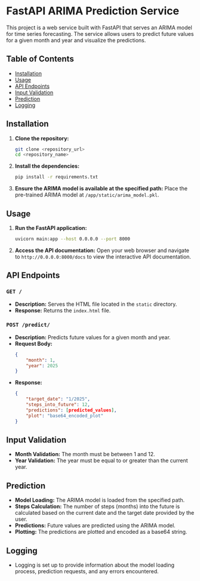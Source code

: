 # FastAPI ARIMA Prediction Service

This project is a web service built with FastAPI that serves an ARIMA model for time series forecasting. The service allows users to predict future values for a given month and year and visualize the predictions.

## Table of Contents
- [Installation](#installation)
- [Usage](#usage)
- [API Endpoints](#api-endpoints)
- [Input Validation](#input-validation)
- [Prediction](#prediction)
- [Logging](#logging)

## Installation

1. **Clone the repository:**
    ```bash
    git clone <repository_url>
    cd <repository_name>
    ```

2. **Install the dependencies:**
    ```bash
    pip install -r requirements.txt
    ```

3. **Ensure the ARIMA model is available at the specified path:**
    Place the pre-trained ARIMA model at `/app/static/arima_model.pkl`.

## Usage

1. **Run the FastAPI application:**
    ```bash
    uvicorn main:app --host 0.0.0.0 --port 8000
    ```

2. **Access the API documentation:**
    Open your web browser and navigate to `http://0.0.0.0:8000/docs` to view the interactive API documentation.

## API Endpoints

### `GET /`
- **Description:** Serves the HTML file located in the `static` directory.
- **Response:** Returns the `index.html` file.

### `POST /predict/`
- **Description:** Predicts future values for a given month and year.
- **Request Body:**
    ```json
    {
        "month": 1,
        "year": 2025
    }
    ```
- **Response:**
    ```json
    {
        "target_date": "1/2025",
        "steps_into_future": 12,
        "predictions": [predicted_values],
        "plot": "base64_encoded_plot"
    }
    ```

## Input Validation

- **Month Validation:** The month must be between 1 and 12.
- **Year Validation:** The year must be equal to or greater than the current year.

## Prediction

- **Model Loading:** The ARIMA model is loaded from the specified path.
- **Steps Calculation:** The number of steps (months) into the future is calculated based on the current date and the target date provided by the user.
- **Predictions:** Future values are predicted using the ARIMA model.
- **Plotting:** The predictions are plotted and encoded as a base64 string.

## Logging

- Logging is set up to provide information about the model loading process, prediction requests, and any errors encountered.
